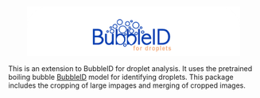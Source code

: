 <div align="center">  
  <img src="./Images/bubbleid-dropheader.png" alt="Logo" style="width: 85%; max-width: 100%;">
</div>

This is an extension to BubbleID for droplet analysis. It uses the pretrained boiling bubble [BubbleID](https://github.com/cldunlap73/BubbleID) model for identifying droplets. This package includes the cropping of large impages and merging of cropped images. 
